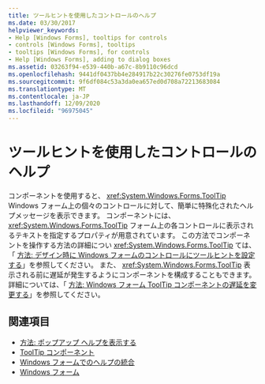 ```yaml
---
title: ツールヒントを使用したコントロールのヘルプ
ms.date: 03/30/2017
helpviewer_keywords:
- Help [Windows Forms], tooltips for controls
- controls [Windows Forms], tooltips
- tooltips [Windows Forms], for controls
- Help [Windows Forms], adding to dialog boxes
ms.assetid: 03263f94-e539-440b-a67c-8b9110c96dcd
ms.openlocfilehash: 9441df0437bb4e284917b22c30276fe0753df19a
ms.sourcegitcommit: 9f6df084c53a3da0ea657ed0d708a72213683084
ms.translationtype: MT
ms.contentlocale: ja-JP
ms.lasthandoff: 12/09/2020
ms.locfileid: "96975045"
---
```

# <a name="control-help-using-tooltips"></a>ツールヒントを使用したコントロールのヘルプ
コンポーネントを使用すると、 <xref:System.Windows.Forms.ToolTip> Windows フォーム上の個々のコントロールに対して、簡単に特殊化されたヘルプメッセージを表示できます。 コンポーネントには、 <xref:System.Windows.Forms.ToolTip> フォーム上の各コントロールに表示されるテキストを指定するプロパティが用意されています。 この方法でコンポーネントを操作する方法の詳細につい <xref:System.Windows.Forms.ToolTip> ては、「 [方法: デザイン時に Windows フォームのコントロールにツールヒントを設定する](../controls/how-to-set-tooltips-for-controls-on-a-windows-form-at-design-time.md)」を参照してください。 また、 <xref:System.Windows.Forms.ToolTip> 表示される前に遅延が発生するようにコンポーネントを構成することもできます。 詳細については、「 [方法: Windows フォーム ToolTip コンポーネントの遅延を変更する](../controls/how-to-change-the-delay-of-the-windows-forms-tooltip-component.md)」を参照してください。  
  
## <a name="see-also"></a>関連項目

- [方法: ポップアップ ヘルプを表示する](how-to-display-pop-up-help.md)
- [ToolTip コンポーネント](../controls/tooltip-component-windows-forms.md)
- [Windows フォームでのヘルプの統合](integrating-user-help-in-windows-forms.md)
- [Windows フォーム](../index.yml)
